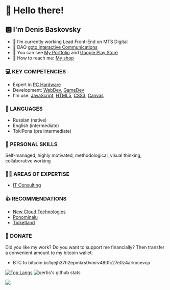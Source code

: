 # 👋 Hello there!

## 🅱️ I'm Denis Baskovsky 
- 🔭 I’m currently working Lead Front-End on MTS Digital
- 👯 DAO [goto Interactive Communications](https://gotointeractive.com/)
- 💼 You can see [My Portfolio](https://portfolio.baskovsky.ru) and [Google Play Store](https://play.google.com/store/apps/developer?id=goto+Interactive+Software)
- 🛒 How to reach me: [My shop](https://baskovsky.ru/shop/)

### 💻 KEY COMPETENCIES 
- Expert in [PC Hardware](https://baskovsky.ru/category/review/hardware/)
- Development: [WebDev](https://baskovsky.ru/category/development/webdev/), [GameDev](https://baskovsky.ru/category/development/gamedev/)
- I'm use: [JavaScript](https://baskovsky.ru/tag/javascript), [HTML5](https://baskovsky.ru/tag/html), [CSS3](https://baskovsky.ru/tag/css/), [Canvas](https://baskovsky.ru/tag/canvas/)

### 👅 LANGUAGES 
- Russian (native) 
- English (intermediate) 
- TokiPona (pre intermediate)

### 🥷 PERSONAL SKILLS 
Self-managed, highly motivated, methodological, visual thinking, collaborative working

### 👨‍💻 AREAS OF EXPERTISE 
- [IT Consulting](https://baskovsky.ru/category/consulting/)

### 👍 RECOMMENDATIONS 
- [New Cloud Technologies](https://baskovsky.ru/2017/06/рекомендательное-письмо-new-cloud-technologies/)
- [Ponominalu](https://baskovsky.ru/2021/01/рекомендательное-письмо-ponominalu/)
- [Ticketland](https://baskovsky.ru/2021/02/рекомендательное-письмо-ticketland/)

### 🤑 DONATE
Did you like my work? Do you want to support me financially? Then transfer a convenient amount to my bitcoin wallet:
- BTC to bitcoin:bc1qejh37h2epmkrs0vmrv480fc27e0z4arkncevcp

[![Top Langs](https://github-readme-stats.vercel.app/api/top-langs/?username=qertis&theme=radical)](https://github.com/qertis)
![qertis's github stats](https://github-readme-stats.vercel.app/api/?username=qertis&show_icons=false&theme=radical)

![](https://komarev.com/ghpvc/?username=qertis)
